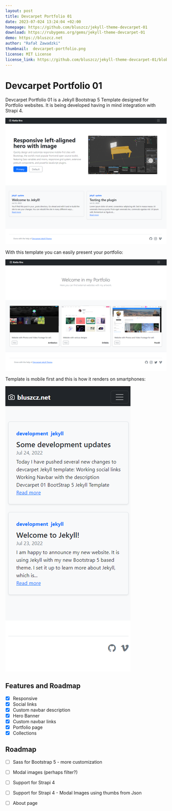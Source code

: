 ```yaml
---
layout: post
title: Devcarpet Portfolio 01
date: 2023-07-024 13:24:04 +02:00
homepage: https://github.com/bluszcz/jekyll-theme-devcarpet-01
download: https://rubygems.org/gems/jekyll-theme-devcarpet-01
demo: https://bluszcz.net
author: "Rafał Zawadzki"
thumbnail:  devcarpet-portfolio.png
license: MIT License
license_link: https://github.com/bluszcz/jekyll-theme-devcarpet-01/blob/main/LICENSE.txt
---
```

# Devcarpet Portfolio 01

Devcarpet Portfolio 01 is a Jekyll Bootstrap 5 Template designed for Portfolio websites. It is being developed having in mind integration with Strapi 4.

![](https://raw.githubusercontent.com/bluszcz/jekyll-theme-devcarpet-01/main/assets/screenshot-01.png?raw=true)

With this template you can easily present your portfolio:

![](https://raw.githubusercontent.com/bluszcz/jekyll-theme-devcarpet-01/main/assets/portfolio.png?raw=true)

Template is mobile first and this is how it renders on smartphones:

![](https://raw.githubusercontent.com/bluszcz/jekyll-theme-devcarpet-01/main/assets/screenshot-02.png?raw=true)

## Features and Roadmap

* [x] Responsive
* [x] Social links
* [x] Custom navbar description
* [x] Hero Banner
* [x] Custom navbar links
* [x] Portfolio page
* [x] Collections

## Roadmap

* [ ] Sass for Bootstrap 5 - more customization
* [ ] Modal images (perhaps filter?)
* [ ] Support for Strapi 4
* [ ] Support for Strapi 4 - Modal Images using thumbs from Json
* [ ] About page



